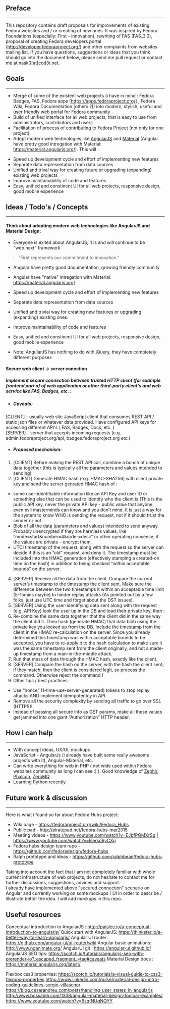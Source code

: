 ## Preface
---
This repository contains draft proposals for improvements of existing Fedora websites and / or creating of new ones. It was inspired by Fedora Foundations (especially: First - innovation), rewriting of FAS (FAS_3.0), proposal of creating Fedora developers portal (http://developer.fedoraproject.org/) and other complaints from  websites mailing list.
If you have questions, suggestions or ideas that you think should go into the document below, please send me pull request or contact me at nask0[at]cod3r.net.

## Goals
---
* Merge of some of the existent web projects (i have in mind : Fedora Badges, FAS, Fedora apps [https://apps.fedoraproject.org/] , Fedora Wiki, Fedora Documentation [others ?]) into modern, stylish, useful and user friendly web portal for Fedora community .
* Build of unified interface for all web projects, that is easy to use from administrators, contributors and users
* Facilitation of process of contributing to Fedora Project (not only for one project)
* Adopt modern web technologies like [AngularJS](https://angularjs.org/) and [Material](http://www.google.com/design/spec/) (Angular have pretty good intregation with Material: https://material.angularjs.org/).  This will :
 - Speed up development cycle and effort of implementing new features
 - Separate data representation from data sources
 - Unified and trival way for creating future or upgrading (expanding) existing web projects
 - Improve maintainability of code and features
 - Easy, unified and constinent UI for all web projects, responsive design, good mobile experience

## Ideas / Todo's / Concepts
---

#### Think about adopting modern web technologies like AngularJS and Material Design:

- Everyone is exited about AngularJS; it is and will continue to be "web.next" framework 
>"First represents our commitment to innovation."

- Angular have pretty good documentation, growing friendly community

- Angular have "native" intregation with Material: https://material.angularjs.org/

- Speed up development cycle and effort of implementing new features

- Separate data representation from data sources

- Unified and trivial way for creating new features or upgrading (expanding) existing ones.

- Improve maintainability of code and features

- Easy, unified and constinent UI for all web projects, responsive design, good mobile experience

* Note: AngularJS has nothing to do with jQuery, they have completely different purposes


#### Secure web client -> server conection
##### Implement secure connection between trusted HTTP client (for example frontend part of of web application or other third-party client's and web service like FAS, Badges, etc. : 

* ##### Caveats: 
[CLIENT] - usually web site JavaScript client that consumes REST API / static json files or whatever data provided. Have configured API keys for accessing different API's ( FAS, Badges, Docs, etc. )   
[SERVER] - server that accepts incoming requests (e.g. admin.fedoraproject.org/api, badges.fedoraproject.org etc.)

* #####  Proposed mechanism: 
1. [CLIENT] Before making the REST API call, combine a bunch of unique data together (this is typically all the parameters and values intended to sending)
2. [CLIENT] Generate HMAC hash (e.g. HMAC-SHA256) with client private key and send the server genrated HMAC hash of :
 *  some user-identifiable information like an API Key and user ID or something else that can be used to identify who the client is (This is the public API key, never the private API key - public value that anyone, even evil masterminds can know and you don’t mind. It is just a way for the system to know WHO is sending the request, not if it should trust the sender or not.   
 * Blob of all the data (parameters and values) intended to send anyway. Probably unencrypted if they are harmless values, like “mode=start&number=4&order=desc” or other operating nonsense; if the values are private - encrypt them.
 *  UTC! timestamp of the request, along with the request so the server can decide if this is an “old” request, and deny it. The timestamp must be included into the HMAC generation (effectively stamping a created-on time on the hash) in addition to being checked “within acceptable bounds” on the server.
4. [SERVER] Receive all the data from the client. Compare the current server’s timestamp to the timestamp the client sent. Make sure the difference between the two timestamps it within an acceptable time limit (5-15mins maybe) to hinder replay attacks (As pointed out by a few folks, just use UTC time and forget about the DST issues).
5. [SERVER] Using the user-identifying data sent along with the request (e.g. API Key) look the user up in the DB and load their private key, then :
 1. Re-combine the same data together that the client did in the same way the client did it. Then hash (generate HMAC) that data blob using the private key you looked up from the DB. Include the timestamp from the client in the HMAC re-calculation on the server. Since you already determined this timestamp was within acceptable bounds to be accepted, you have to re-apply it to the hash calculation to make sure it was the same timestamp sent from the client originally, and not a made-up timestamp from a man-in-the-middle attack.
 2. Run that mess of data through the HMAC hash, exactly like the client.
8. [SERVER] Compare the hash on the server, with the hash the client sent; if they match, then the client is considered legit, so process the command. Otherwise reject the command ! 
9. Other tips / best practices:
 * Use “nonce” (1-time-use-server-generated) tokens to stop replay attacks AND implement idempotentcy in API.
 * Remove all the security complexity by sending all traffic to go over SSL (HTTPS)!
 * Instead of passing all secure info as GET params, make all these values get jammed into one giant “Authorization” HTTP header.

## How i can help
---
* With concept ideas, UX/UI, mockups 
* JavaScript - AngularJs (i already have built some really awesome projects with it), Angular-Material, etc.
* Can write everything for web in PHP ( not wide used within Fedora websites community as long i can see :) ). Good knowledge of [Zephir](zephir-lang.com), [Phalcon](http://phalconphp.com/),   [ZeroMQ](http://zeromq.org/)
* Learning Python recently

## Future work & discussion
---
Here is what i found so far about Fedora Hubs project:
* Wiki page - https://fedoraproject.org/wiki/Fedora_Hubs
* Public pad - http://piratepad.net/fedora-hubs-mar2015
* Meeting videos - https://www.youtube.com/watch?v=EJbfPGMXrSg | https://www.youtube.com/watch?v=lserso6yCXg
* Fedora hubs design team repo - https://github.com/fedoradesign/fedora-hubs
* Ralph prototype and ideas - https://github.com/ralphbean/fedora-hubs-prototype

Taking into account the fact that i am not completely familiar with whole current  infrastructure of web projects, do not hesitate to contact me for further discussions, suggestions, advices and support.   
I already have implemented above "secured connection" scenario on Angular and currently working on some mockups / UI in order to describe / illustrate better the idea. I will add mockups in this repo.

## Useful resources
Conceptual introduction to AngularJS : http://paislee.io/a-conceptual-introduction-to-angularjs/
Quick start with AngularJS: https://thinkster.io/a-better-way-to-learn-angularjs/
Angular UI router: https://github.com/angular-ui/ui-router/wiki
Angular basic animations: http://www.nganimate.org/
AngularUI git : https://angular-ui.github.io/
AngularJS SEO tips: https://scotch.io/tutorials/angularjs-seo-with-prerender-io?_escaped_fragment_=tag#caveats
Material Design docs : https://material.angularjs.org/latest/

Flexbox css3 properties: https://scotch.io/tutorials/a-visual-guide-to-css3-flexbox-properties
https://www.linkedin.com/pulse/material-design-intro-coding-guidelines-sergio-villasenor
https://blog.cesarandreu.com/posts/handling_user_states_in_angularjs
http://www.bossable.com/1338/angular-material-design-toolbar-examples/
https://www.youtube.com/watch?v=6sqtNUqNQYY
